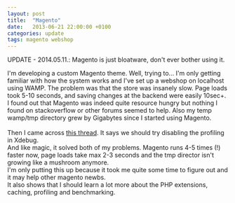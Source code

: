 ```yaml
---
layout: post
title:  "Magento"
date:   2013-06-21 22:00:00 +0100
categories: update
tags: magento webshop
---
```


UPDATE - 2014.05.11.: Magento is just bloatware, don't ever bother using it.

I'm developing a custom Magento theme. Well, trying to... I'm only getting familiar with how the system works and I've set up a webshop on localhost using WAMP.
The problem was that the store was insanely slow. Page loads took 5-10 seconds, and saving changes at the backend were easily 10sec+. I found out that Magento was indeed quite resource hungry but nothing I found on stackoverflow or other forums seemed to help. Also my temp wamp/tmp directory grew by Gigabytes since I started using Magento.<br>           
Then I came across [this thread][stackoverflow].
It says we should try disabling the profiling in Xdebug. <br>
And like magic, it solved both of my problems. Magento runs 4-5 times (!) faster now, page loads take max 2-3 seconds and the tmp director isn't growing like a mushroom anymore.<br>
I'm only putting this up because it took me quite some time to figure out and it may help other magento newbs. <br>
It also shows that I should learn a lot more about the PHP extensions, caching, profiling and benchmarking.

[stackoverflow]: http://stackoverflow.com/questions/16313326/wamp-tmp-folder-takes-some-gb-of-space-while-running-magento-in-localhost
